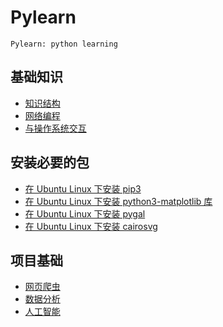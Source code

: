 # Pylearn
    Pylearn: python learning

## 基础知识
- [知识结构](./note/python-knowledge-structure.md)
- [网络编程](./note/python-net-programing.md)
- [与操作系统交互](./note/python-os-programing.md)

## 安装必要的包
- [在 Ubuntu Linux 下安装 pip3](./note/install-pip3-on-ubuntu-linux.md)
- [在 Ubuntu Linux 下安装 python3-matplotlib 库](
    ./note/install-python3_matplotlib-on-ubuntu-linux.md)
- [在 Ubuntu Linux 下安装 pygal](./note/install-pygal-on-ubuntu-linux.md)
- [在 Ubuntu Linux 下安装 cairosvg](./note/install-cairosvg-on-ubuntu-linux.md)

## 项目基础
- [网页爬虫](./README.md)
- [数据分析](./README.md)
- [人工智能](./README.md)
